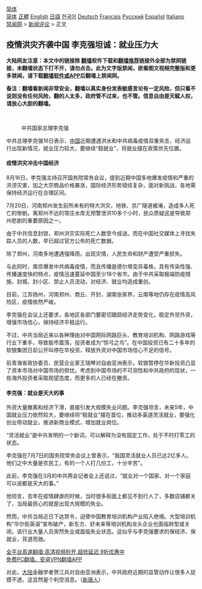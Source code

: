  <!-- 面包屑导航 --> <div class="breadcrumb"><!-- GTranslate: https://gtranslate.io/ -->  <div class="switcher notranslate">  <div class="selected">  <a href="#" onclick="return false;"> 简体</a>  </div>  <div class="option">  <a href="https://www.bannedbook.org" onclick="doGTranslate('zh-CN|zh-CN');jQuery('div.switcher div.selected a').html(jQuery(this).html());return false;" title="简体中文" class="nturl selected"> 简体</a>  <a href="https://www.bannedbook.org/zh-tw/" onclick="doGTranslate('zh-CN|zh-TW');jQuery('div.switcher div.selected a').html(jQuery(this).html());return false;" title="繁體中文" class="nturl"> 正體</a>  <a href="https://www.bannedbook.org/en/" onclick="doGTranslate('zh-CN|en');jQuery('div.switcher div.selected a').html(jQuery(this).html());return false;" title="English" class="nturl"> English</a>  <a href="https://www.bannedbook.org/ja/" onclick="doGTranslate('zh-CN|ja');jQuery('div.switcher div.selected a').html(jQuery(this).html());return false;" title="日本語" class="nturl"> 日語</a>  <a href="https://www.bannedbook.org/ko/" onclick="doGTranslate('zh-CN|ko');jQuery('div.switcher div.selected a').html(jQuery(this).html());return false;" title="한국어" class="nturl"> 한국어</a>  <a href="https://www.bannedbook.org/de/" onclick="doGTranslate('zh-CN|de');jQuery('div.switcher div.selected a').html(jQuery(this).html());return false;" title="Deutsch" class="nturl"> Deutsch</a>  <a href="https://www.bannedbook.org/fr/" onclick="doGTranslate('zh-CN|fr');jQuery('div.switcher div.selected a').html(jQuery(this).html());return false;" title="Français" class="nturl"> Français</a>  <a href="https://www.bannedbook.org/ru/" onclick="doGTranslate('zh-CN|ru');jQuery('div.switcher div.selected a').html(jQuery(this).html());return false;" title="Русский" class="nturl"> Русский</a>  <a href="https://www.bannedbook.org/es/" onclick="doGTranslate('zh-CN|es');jQuery('div.switcher div.selected a').html(jQuery(this).html());return false;" title="Español" class="nturl"> Español</a>  <a href="https://www.bannedbook.org/it/" onclick="doGTranslate('zh-CN|it');jQuery('div.switcher div.selected a').html(jQuery(this).html());return false;" title="Italiano" class="nturl"> Italiano</a>  </div>  </div>      <div class='breadcrumb-sub'><!-- Breadcrumb NavXT 6.3.0 --> <a href="https://www.bannedbook.org/" class="home">禁闻网</a> &gt; <a href="https://www.bannedbook.org/bnews/comments/" class="category">新闻评论</a> &gt; 正文</div></div><h2>疫情洪灾齐袭中国 李克强坦诚：就业压力大</h2> <p class="notice"><b>大陆网友注意：本文中的链接除 <a href="https://github.com/bannedbook/fanqiang" >翻墙</a>软件下载和<a href="https://github.com/killgcd/justmysocks/blob/master/README.md">翻墙推荐</a>链接外全部为禁网链接，未翻墙状态下打不开，请勿点击。此为文字版禁闻，欲看图文视频完整版和更多禁闻，请下载<a href="https://github.com/bannedbook/fanqiang">翻墙软件或APP</a>后翻墙上禁闻网。</p><p>备注：翻墙看新闻非常安全，翻墙以真实身份发表敏感言论有一定风险，但只看不说则没有任何风险，翻的人太多，政府管不过来，也不管。信息自由是天赋人权，请放心大胆的翻墙。</b></p>  <div class="entry"> <br /> <figure><a href="https://i1.wp.com/upload-images-bucket-v64rleca837do.s3.eu-west-1.amazonaws.com/wp-content/uploads/2020/12/20183623/20200529082600127.jpg?fit=400%2C290&#038;ssl=1" data-caption="中共国家总理李克强"></a><figcaption class="wp-caption-text">中共国家总理李克强</figcaption></figure> <p>中共总理李克强16日表示，<span class='wp_keywordlink_affiliate'><a href="https://www.bannedbook.org/" title="中国" target="_blank">中国</a></span>近期遭遇洪水和中共病毒疫情双重夹击，经济运行出现新情况，就业压力较大，要继续“稳就业”，将就业摆在政策优先位置。</p> <h4><strong>疫情洪灾冲击中国经济</strong></h4> <p>8月16日，李克强主持召开国务院常务会议，提到近期中国多地爆发疫情和严重的洪涝灾害，加之大宗商品价格暴涨，国际经济形势错综复杂，面对新挑战，各地需保持经济运行在合理区间。</p> <p>7月20日，河南郑州发生前所未有的特大洪灾，地铁、京广隧道被淹，造成多人死亡的惨剧。离郑州不远的常庄水库无预警泄洪10多个小时，民众质疑这是导致郑州悲剧的重要原因之一。</p> <p>由于中共信息封锁，郑州洪灾实际死亡人数至今成谜。而在中国社交媒体上寻找失踪人员的人数，早已超过官方公布的死亡数据。</p>  <p>除了郑州，河南多地遭遇强降雨，出现灾情，人民生命和财产遭受严重损失。</p> <p>与此同时，南京爆发中共病毒疫情，而且传播是德尔塔变异毒株，具有传染性强、传播速度快的特点，疫情迅速蔓延中国至少18个省市。由于中共采取极端防疫措施，封城、封小区、禁止人员流动，对经济、就业均造成重创。</p> <p>目前，江苏扬州，河南郑州、商丘、开封，湖南张家界，云南等地仍存在疫情高风险区，疫情依然严峻。</p> <p>李克强在会议上还要求，各地区各部门要密切跟踪经济走势变化，稳定外贸外资，增强市场信心，保持经济平稳运行。</p>  <p>不过，中共当局近来以各种理由对中国网际网路巨头、教育培训机构、网路游戏等行业下重手，导致股市震荡，投资者成为“惊弓之鸟”。在中国投资已有二十多年的软银集团日前公开叫停在华投资，释放外资对中国市场信心不足的信号。</p> <p>前青海省政协委员、民营企业家王瑞琴对自由亚洲表示，软银暂停在华新投资凸显了资本市场对中国市场的担忧。考虑到中国市场的不可测性和中共政府的现状，一些海外投资者采取观望态度，而更多的人已经在撤资。</p> <h4><strong>李克强：就业是天大的事</strong></h4> <p>外资大量撤离和经济下滑，直接引发大规模失业问题。李克强坦言，未来5年，中国就业压力依然较大，要继续将“稳就业”摆在首位，推动多渠道灵活就业，要强化创业带动就业，推进新商业模式，增加就业岗位。</p> <p>“灵活就业”是中共发明的一个新词，可以解释为没有固定工作，处于不时打零工的状态。</p>  <p>李克强在7月7日的国务院常务会议上曾表示，“我国灵活就业人员已达2亿多人。他们之中大量是农民工，有的一个人打几份工，十分辛苦”。</p> <p>此前，李克强在3月的中共两会记者会上还说过，“就业对一个国家、对一个家庭可以说都是天大的事。”</p> <p>他坦言，去年在疫情肆虐的时候，当时很多街面上都见不到行人了，多数店铺都关了，当局最担心的就是出现大规模的失业。</p> <p>然而，中共当局近日下达禁令，迫使中国教育培训机构产业陷入绝境。大型培训机构“华尔街英语”宣布破产，新东方、好未来等培训机构龙头企业也面临转型或关闭，该行业大量人员突然失业或面临失业状态。这似乎与李克强要求的保经济、保就业，背道而驰。</p>  <p class="texttj"> <a href="https://github.com/bannedbook/fanqiang/wiki/V2ray%E6%9C%BA%E5%9C%BA" target="_blank">全平台高速翻墙:高清视频秒开,超低延迟,9折优惠中</a><br/> <a href="https://github.com/bannedbook/fanqiang/wiki/%E7%A6%81%E9%97%BB%E7%BD%91%E5%AE%89%E5%8D%93%E7%BF%BB%E5%A2%99%E6%96%B0%E9%97%BBAPP" target="_blank">免费PC翻墙、安卓VPN翻墙APP</a></p><p>对此，<span class='wp_keywordlink_affiliate'><a href="https://www.bannedbook.org/" title="大陆" target="_blank">大陆</a></span>金融学者贺江兵对自由亚洲表示，中共政府近期的监管动作让很多人捉摸不透，这显然是个利空消息。（<span class='wp_keywordlink_affiliate'><a href="https://www.ntdtv.com/" title="新唐人">新唐人</a></span>）</p><a name='sharetosocial'></a>  <div style="margin-bottom:5px;padding-bottom:5px;clear:both"> <div id="archive-pix-1" class="banner-ads"> <!-- AuctionX Display platform tag START --> <div id="26318x728x90x621x_ADSLOT2" clicktrack="%%CLICK_URL_ESC%%"></div> <!-- AuctionX Display platform tag END --> </div> <div id="archive-pix-2" class="banner-ads"> <!-- AuctionX Display platform tag START --> <div id="26315x300x250x621x_ADSLOT2" clicktrack="%%CLICK_URL_ESC%%"></div> <!-- AuctionX Display platform tag END --> </div> </div>  <div id="archive-pix-1" class="banner-ads"> <!-- AuctionX Display platform tag START --> <div id="26318x728x90x621x_ADSLOT3" clicktrack="%%CLICK_URL_ESC%%"></div> <!-- AuctionX Display platform tag END --> </div> </div><!--END ENTRY--> 